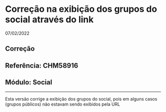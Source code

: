 # Correção na exibição dos grupos do social através do link
07/02/2022
## Correção
## Referência: CHM58916
## Módulo: Social
***

Esta versão corrige a exibição dos grupos do social, pois em alguns casos (grupos públicos) não estavam sendo exibidos pela URL